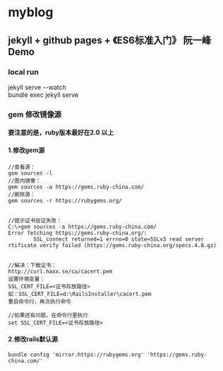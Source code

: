 
# myblog 
## jekyll + github pages + 《ES6标准入门》 阮一峰 Demo

### local run
jekyll serve --watch
<br />
bundle exec jekyll serve


### gem 修改镜像源

#### 要注意的是，ruby版本最好在2.0 以上

#### 1.修改gem源
    
    //查看源：
    gem sources -l 
    //图内镜像：
    gem sources -a https://gems.ruby-china.com/
    //删除源：
    gem sources -r https://rubygems.org/ 
    
    
    //提示证书验证失败：
    C:\>gem sources -a https://gems.ruby-china.com/
    Error fetching https://gems.ruby-china.org/:
            SSL_connect returned=1 errno=0 state=SSLv3 read server
    rtificate verify failed (https://gems.ruby-china.org/specs.4.8.gz)
    
    
    //解决：下载证书：
    http://curl.haxx.se/ca/cacert.pem
    设置环境变量：
    SSL_CERT_FILE=<证书存放路径>
    如：SSL_CERT_FILE=d:\RailsInstaller\cacert.pem
    重启命令行，再次执行命令
    
    //如果还有问题，在命令行里执行
    set SSL_CERT_FILE=<证书存放路径>
    
    
#### 2.修改rails默认源
    bundle config 'mirror.https://rubygems.org' 'https://gems.ruby-china.com/'
